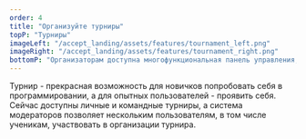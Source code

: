 ```yaml
---
order: 4
title: "Организуйте турниры"
topP: "Турниры"
imageLeft: "/accept_landing/assets/features/tournament_left.png"
imageRight: "/accept_landing/assets/features/tournament_right.png"
bottomP: "Организаторам доступна многофункциональная панель управления, которая позволяет в реальном времени управлять проведением турнира. Участникам доступен таймер, показывающий время до начал и окончания турнира, а также чат для связи с организаторами."
---
```


Турнир - прекрасная возможность для новичков попробовать себя в программировании, а для опытных пользователей - проявить себя. Сейчас доступны личные и командные турниры, а система модераторов позволяет нескольким пользователям, в том числе ученикам, участвовать в организации турнира.
